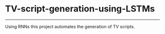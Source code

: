 # TV-script-generation-using-LSTMs
<hr>

Using RNNs this project automates the generation of TV scripts.
